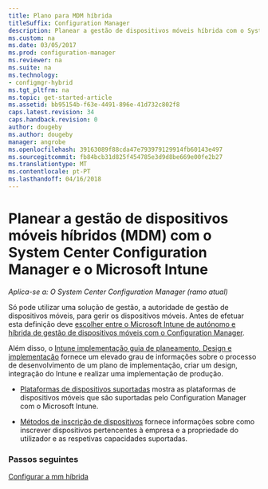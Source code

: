 ```yaml
---
title: Plano para MDM híbrida
titleSuffix: Configuration Manager
description: Planear a gestão de dispositivos móveis híbrida com o System Center Configuration Manager e o Microsoft Intune.
ms.custom: na
ms.date: 03/05/2017
ms.prod: configuration-manager
ms.reviewer: na
ms.suite: na
ms.technology:
- configmgr-hybrid
ms.tgt_pltfrm: na
ms.topic: get-started-article
ms.assetid: bb95154b-f63e-4491-896e-41d732c802f8
caps.latest.revision: 34
caps.handback.revision: 0
author: dougeby
ms.author: dougeby
manager: angrobe
ms.openlocfilehash: 39163089f88cda47e793979129914fb60143e497
ms.sourcegitcommit: fb84bcb31d825f454785e3d9d8be669e00fe2b27
ms.translationtype: MT
ms.contentlocale: pt-PT
ms.lasthandoff: 04/16/2018
---
```

# <a name="plan-for-hybrid-mobile-device-management-mdm-with-system-center-configuration-manager-and-microsoft-intune"></a>Planear a gestão de dispositivos móveis híbridos (MDM) com o System Center Configuration Manager e o Microsoft Intune

*Aplica-se a: O System Center Configuration Manager (ramo atual)*

Só pode utilizar uma solução de gestão, a autoridade de gestão de dispositivos móveis, para gerir os dispositivos móveis. Antes de efetuar esta definição deve [escolher entre o Microsoft Intune de autónomo e híbrida de gestão de dispositivos móveis com o Configuration Manager](../understand/choose-between-standalone-intune-and-hybrid-mobile-device-management.md).

Além disso, o [Intune implementação guia de planeamento, Design e implementação](https://docs.microsoft.com/intune/plan-design/introduction) fornece um elevado grau de informações sobre o processo de desenvolvimento de um plano de implementação, criar um design, integração do Intune e realizar uma implementação de produção.

- [Plataformas de dispositivos suportadas](supported-device-platforms-for-hybrid.md) mostra as plataformas de dispositivos móveis que são suportadas pelo Configuration Manager com o Microsoft Intune.

- [Métodos de inscrição de dispositivos](device-enrollment-methods.md) fornece informações sobre como inscrever dispositivos pertencentes à empresa e a propriedade do utilizador e as respetivas capacidades suportadas.


### <a name="next-steps"></a>Passos seguintes
 [Configurar a mm híbrida](../deploy-use/setup-hybrid-mdm.md)
